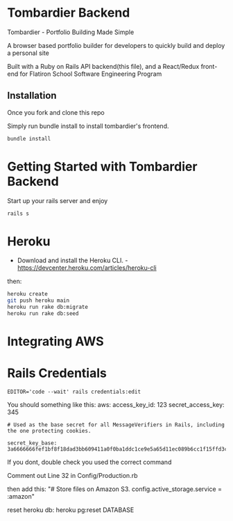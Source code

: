 # Tombardier Backend

Tombardier - Portfolio Building Made Simple

A browser based portfolio builder for developers to quickly build and deploy a personal site


Built with a Ruby on Rails API backend(this file), and a React/Redux front-end for Flatiron School Software Engineering Program


## Installation

Once you fork and clone this repo

Simply run bundle install to install tombardier's frontend.

```bash
bundle install
```

# Getting Started with Tombardier Backend

Start up your rails server and enjoy

```bash
rails s
```

# Heroku

- Download and install the Heroku CLI.
-https://devcenter.heroku.com/articles/heroku-cli


then:
```bash
heroku create
git push heroku main
heroku run rake db:migrate
heroku run rake db:seed
```


# Integrating AWS


# Rails Credentials 

```EDITOR='code --wait' rails credentials:edit```

You should something like this: 
    aws:
    access_key_id: 123
    secret_access_key: 345

    # Used as the base secret for all MessageVerifiers in Rails, including the one protecting cookies.

    secret_key_base: 3a6666666fef1bf8f18dad3bb609411a0f0ba1ddc1ce9e5a65d11ec089b6cc1f15ffd3cdd496f2cd3cb5a8051f4cdf29876ac65816a70f5a155e0798f86614aa

If you dont, double check you used the correct command

Comment out Line 32 in Config/Production.rb



then add this:
"# Store files on Amazon S3.
  config.active_storage.service = :amazon"


reset heroku db: heroku pg:reset DATABASE